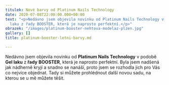 ```yaml
---
titulek: Nové barvy od Platinum Nails Technology
date: 2020-07-08T22:00:00.000+00:00
text: "<p>Nedávno jsem objevila novinku od Platinum Nails Technology v podobě Gel
  laku z řady BOOSTER, která je naprosto perfektní.</p>"
obrazek: "/images/platinum-booster-nehtova-modelaz-plzen.jpg"
gallery: []
title: platinum-booster-letni-barvy.md

---
```

Nedávno jsem objevila novinku od **Platinum Nails Technology** v podobě **Gel laku** z **řady** **BOOSTER**, která je naprosto perfektní. Byla jsem nadšená jak nádherně kryjí a snadno se nanáší, proto jsem se rozhodla jich pro Vás co nejvíce objednat. Tady si můžete prohlédnout další novou sadu, na kterou se u mě můžete těšit.